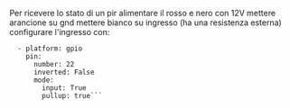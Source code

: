 

Per ricevere lo stato di un pir alimentare il rosso e nero con 12V
mettere arancione su gnd
mettere bianco su ingresso (ha una resistenza esterna)
configurare l'ingresso con:

```binary_sensor:
  - platform: gpio
    pin:
      number: 22
      inverted: False
      mode:
        input: True
        pullup: true```
